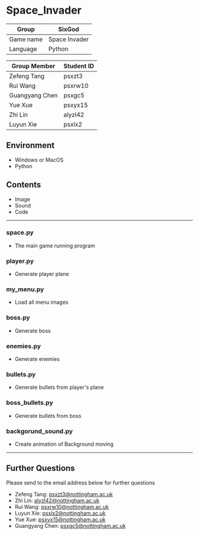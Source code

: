 # Space_Invader

| Group      | SixGod |
| ----       |    -------   |
| Game name  | Space Invader|
| Language   | Python        |

| Group Member | Student ID |
| ---- | ---- |
| Zefeng Tang | psxzt3 |
| Rui Wang | psxrw10 |
| Guangyang Chen | psxgc5 |
| Yue Xue | psxyx15 |
| Zhi Lin | alyzl42 |
| Luyun Xie | psxlx2 |

## Environment
- Windows or MacOS
- Python

## Contents
- Image
- Sound
- Code
--------------------------------------------------------------------
### space.py
- The main game running program
### player.py
- Generate player plane
### my_menu.py
- Load all menu images
### boss.py
- Generate boss
### enemies.py
- Generate enemies
### bullets.py
- Generate bullets from player's plane
### boss_bullets.py
- Generate bullets from boss
### backgorund_sound.py
- Create animation of Background moving
--------------------------------------------------------------------
## Further Questions
Please send to the email address below for further questions
- Zefeng Tang: psxzt3@nottingham.ac.uk
- Zhi Lin: alyzl42@nottingham.ac.uk
- Rui Wang: psxrw10@nottingham.ac.uk
- Luyun Xie: psxlx2@nottingham.ac.uk
- Yue Xue: psxyx15@nottingham.ac.uk
- Guangyang Chen: psxgc5@nottingham.ac.uk
